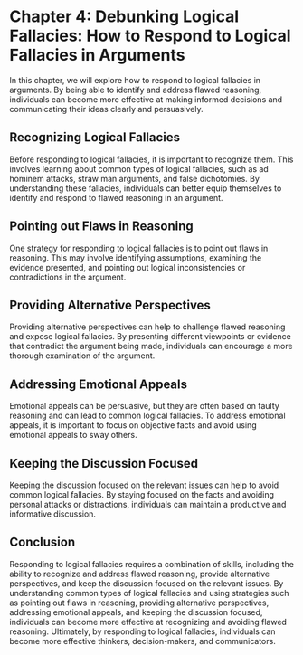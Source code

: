 Chapter 4: Debunking Logical Fallacies: How to Respond to Logical Fallacies in Arguments
========================================================================================

In this chapter, we will explore how to respond to logical fallacies in arguments. By being able to identify and address flawed reasoning, individuals can become more effective at making informed decisions and communicating their ideas clearly and persuasively.

Recognizing Logical Fallacies
-----------------------------

Before responding to logical fallacies, it is important to recognize them. This involves learning about common types of logical fallacies, such as ad hominem attacks, straw man arguments, and false dichotomies. By understanding these fallacies, individuals can better equip themselves to identify and respond to flawed reasoning in an argument.

Pointing out Flaws in Reasoning
-------------------------------

One strategy for responding to logical fallacies is to point out flaws in reasoning. This may involve identifying assumptions, examining the evidence presented, and pointing out logical inconsistencies or contradictions in the argument.

Providing Alternative Perspectives
----------------------------------

Providing alternative perspectives can help to challenge flawed reasoning and expose logical fallacies. By presenting different viewpoints or evidence that contradict the argument being made, individuals can encourage a more thorough examination of the argument.

Addressing Emotional Appeals
----------------------------

Emotional appeals can be persuasive, but they are often based on faulty reasoning and can lead to common logical fallacies. To address emotional appeals, it is important to focus on objective facts and avoid using emotional appeals to sway others.

Keeping the Discussion Focused
------------------------------

Keeping the discussion focused on the relevant issues can help to avoid common logical fallacies. By staying focused on the facts and avoiding personal attacks or distractions, individuals can maintain a productive and informative discussion.

Conclusion
----------

Responding to logical fallacies requires a combination of skills, including the ability to recognize and address flawed reasoning, provide alternative perspectives, and keep the discussion focused on the relevant issues. By understanding common types of logical fallacies and using strategies such as pointing out flaws in reasoning, providing alternative perspectives, addressing emotional appeals, and keeping the discussion focused, individuals can become more effective at recognizing and avoiding flawed reasoning. Ultimately, by responding to logical fallacies, individuals can become more effective thinkers, decision-makers, and communicators.
